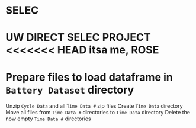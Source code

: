 # SELEC
UW DIRECT SELEC PROJECT
<<<<<<< HEAD
itsa me, ROSE
=======

# Prepare files to load dataframe in `Battery Dataset` directory
Unzip `Cycle Data` and all `Time Data #` zip files
Create `Time Data` directory
Move all files from `Time Data #` directories to `Time Data` directory
Delete the now empty `Time Data #` directories 
